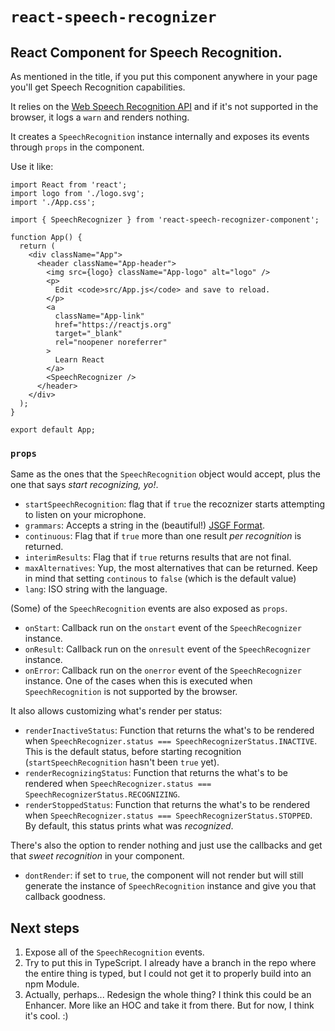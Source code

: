 # `react-speech-recognizer`

## React Component for Speech Recognition.

As mentioned in the title, if you put this component anywhere in your page you'll get Speech Recognition capabilities.

It relies on the [Web Speech Recognition API](https://developer.mozilla.org/en-US/docs/Web/API/SpeechRecognition) and if it's not supported in the browser, it logs a `warn` and renders nothing.

It creates a `SpeechRecognition` instance internally and exposes its events through `props` in the component.

Use it like:

```
import React from 'react';
import logo from './logo.svg';
import './App.css';

import { SpeechRecognizer } from 'react-speech-recognizer-component';

function App() {
  return (
    <div className="App">
      <header className="App-header">
        <img src={logo} className="App-logo" alt="logo" />
        <p>
          Edit <code>src/App.js</code> and save to reload.
        </p>
        <a
          className="App-link"
          href="https://reactjs.org"
          target="_blank"
          rel="noopener noreferrer"
        >
          Learn React
        </a>
        <SpeechRecognizer />
      </header>
    </div>
  );
}

export default App;
```

### `props`

Same as the ones that the `SpeechRecognition` object would accept, plus the one that says _start recognizing, yo!_.

- `startSpeechRecognition`: flag that if `true` the recoznizer starts attempting to listen on your microphone.
- `grammars`: Accepts a string in the (beautiful!) [JSGF Format](https://www.w3.org/TR/2000/NOTE-jsgf-20000605/).
- `continuous`: Flag that if `true` more than one result _per recognition_ is returned.
- `interimResults`: Flag that if `true` returns results that are not final.
- `maxAlternatives`: Yup, the most alternatives that can be returned. Keep in mind that setting `continous` to `false` (which is the default value)
- `lang`: ISO string with the language.

(Some) of the `SpeechRecognition` events are also exposed as `props`.

- `onStart`: Callback run on the `onstart` event of the `SpeechRecognizer` instance.
- `onResult`: Callback run on the `onresult` event of the `SpeechRecognizer` instance.
- `onError`: Callback run on the `onerror` event of the `SpeechRecognizer` instance. One of the cases when this is executed when `SpeechRecognition` is not supported by the browser.

It also allows customizing what's render per status:

- `renderInactiveStatus`: Function that returns the what's to be rendered when `SpeechRecognizer.status === SpeechRecognizerStatus.INACTIVE`. This is the default status, before starting recognition (`startSpeechRecognition` hasn't been `true` yet).
- `renderRecognizingStatus`: Function that returns the what's to be rendered when `SpeechRecognizer.status === SpeechRecognizerStatus.RECOGNIZING`.
- `renderStoppedStatus`: Function that returns the what's to be rendered when `SpeechRecognizer.status === SpeechRecognizerStatus.STOPPED`. By default, this status prints what was _recognized_.

There's also the option to render nothing and just use the callbacks and get that _sweet recognition_ in your component.

- `dontRender`: if set to `true`, the component will not render but will still generate the instance of `SpeechRecognition` instance and give you that callback goodness.

## Next steps

1. Expose all of the `SpeechRecognition` events.
2. Try to put this in TypeScript. I already have a branch in the repo where the entire thing is typed, but I could not get it to properly build into an npm Module.
3. Actually, perhaps... Redesign the whole thing? I think this could be an Enhancer. More like an HOC and take it from there. But for now, I think it's cool. :)

